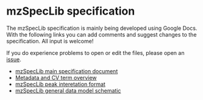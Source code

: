 # mzSpecLib specification

The mzSpecLib specification is mainly being developed using Google Docs. With the following links you can add comments and suggest changes to the specification. All input is welcome!

If you do experience problems to open or edit the files, please open an [issue](https://github.com/HUPO-PSI/mzSpecLib/issues).

- [mzSpecLib main specification document](https://docs.google.com/document/d/1l87lIyKTy2ti5yU7aqsLr7uX5jIU1dO7gEzyqWD2uQA/edit?usp=sharing)
- [Metadata and CV term overview](https://drive.google.com/file/d/1rN5DJSowp2micxlwJQlPxlv39ZiaLEfv/edit?usp=sharing)
- [mzSpecLib peak interetation format](https://docs.google.com/document/d/1yEUNG4Ump6vnbMDs4iV4s3XISflmOkRAyqUuutcCG2w/edit?usp=sharing)
- [mzSpecLib general data model schematic](https://drive.google.com/file/d/1OVh5ATfKXA77pM4CYzRfdupeRGu3vt5c/view?usp=sharing)
